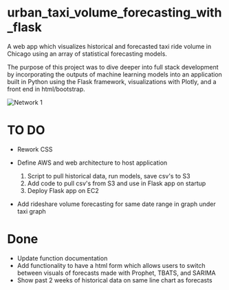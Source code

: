 # urban_taxi_volume_forecasting_with_flask
A web app which visualizes historical and forecasted taxi ride volume in Chicago using an array of statistical forecasting models. 

The purpose of this project was to dive deeper into full stack development by incorporating the outputs of machine learning models into an application built in Python using the Flask framework, visualizations with Plotly, and a front end in html/bootstrap. 

![Network 1](https://github.com/brhirsch/urban_taxi_volume_forecasting_with_flask/blob/master/images/taxi_ride_volume_forecast.png)


# TO DO
- Rework CSS
- Define AWS and web architecture to host application
  1. Script to pull historical data, run models, save csv's to S3 
  2. Add code to pull csv's from S3 and use in Flask app on startup 
  3. Deploy Flask app on EC2

- Add rideshare volume forecasting for same date range in graph under taxi graph 

# Done
- Update function documentation 
- Add functionality to have a html form which allows users to switch between visuals of forecasts made with Prophet, TBATS, and SARIMA
- Show past 2 weeks of historical data on same line chart as forecasts
